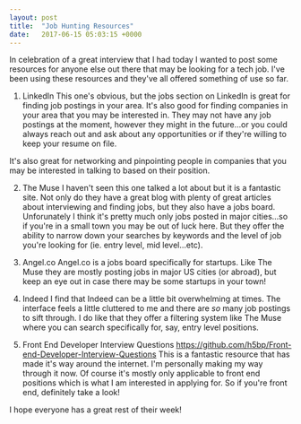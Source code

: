 ```yaml
---
layout: post
title:  "Job Hunting Resources"
date:   2017-06-15 05:03:15 +0000
---
```



In celebration of a great interview that I had today I wanted to post some resources for anyone else out there that may be looking for a tech job. I've been using these resources and they've all offered something of use so far. 

1. LinkedIn
This one's obvious, but the jobs section on LinkedIn is great for finding job postings in your area. It's also good for finding companies in your area that you may be interested in. They may not have any job postings at the moment, however they might in the future...or you could always reach out and ask about any opportunities or if they're willing to keep your resume on file. 

It's also great for networking and pinpointing people in companies that you may be interested in talking to based on their position. 

2. The Muse
I haven't seen this one talked a lot about but it is a fantastic site. Not only do they have a great blog with plenty of great articles about interviewing and finding jobs, but they also have a jobs board. Unforunately I think it's pretty much only jobs posted in major cities...so if you're in a small town you may be out of luck here. But they offer the ability to narrow down your searches by keywords and the level of job you're looking for (ie. entry level, mid level...etc). 

3. Angel.co
Angel.co is a jobs board specifically for startups. Like The Muse they are mostly posting jobs in major US cities (or abroad), but keep an eye out in case there may be some startups in your town! 

4. Indeed
I find that Indeed can be a little bit overwhelming at times. The interface feels a little cluttered to me and there are *so* many job postings to sift through. I do like that they offer a filtering system like The Muse where you can search specifically for, say, entry level positions. 

5. Front End Developer Interview Questions
https://github.com/h5bp/Front-end-Developer-Interview-Questions
This is a fantastic resource that has made it's way around the internet. I'm personally making my way through it now. Of course it's mostly only applicable to front end positions which is what I am interested in applying for. So if you're front end, definitely take a look!

I hope everyone has a great rest of their week! 
